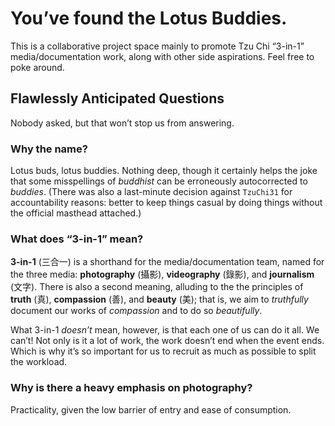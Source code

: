 # You’ve found the Lotus Buddies.

This is a collaborative project space mainly to promote Tzu Chi “3-in-1” media/documentation work, along with other side aspirations. Feel free to poke around.




## Flawlessly Anticipated Questions
Nobody asked, but that won’t stop us from answering.


### Why the name?

Lotus buds, lotus buddies. Nothing deep, though it certainly helps the joke that some misspellings of _buddhist_ can be erroneously autocorrected to _buddies_. (There was also a last-minute decision against `TzuChi31` for accountability reasons: better to keep things casual by doing things without the official masthead attached.)


### What does “3-in-1” mean?

**3-in-1** (三合一) is a shorthand for the media/documentation team, named for the three media: **photography** (攝影), **videography** (錄影), and **journalism** (文字).  There is also a second meaning, alluding to the the principles of **truth** (真), **compassion** (善), and **beauty** (美); that is, we aim to _truthfully_ document our works of _compassion_ and to do so _beautifully_.

What 3-in-1 _doesn’t_ mean, however, is that each one of us can do it all. We can’t! Not only is it a lot of work, the work doesn’t end when the event ends. Which is why it’s so important for us to recruit as much as possible to split the workload.


### Why is there a heavy emphasis on photography?

Practicality, given the low barrier of entry and ease of consumption.




